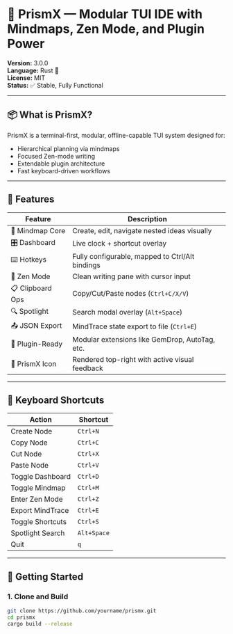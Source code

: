 # 🌌 PrismX — Modular TUI IDE with Mindmaps, Zen Mode, and Plugin Power

**Version:** 3.0.0  
**Language:** Rust 🦀  
**License:** MIT  
**Status:** ✅ Stable, Fully Functional

---

## 📦 What is PrismX?

PrismX is a terminal-first, modular, offline-capable TUI system designed for:
- Hierarchical planning via mindmaps
- Focused Zen-mode writing
- Extendable plugin architecture
- Fast keyboard-driven workflows

---

## 🚀 Features

| Feature            | Description                                               |
|--------------------|-----------------------------------------------------------|
| 🧠 Mindmap Core     | Create, edit, navigate nested ideas visually              |
| 🎛 Dashboard        | Live clock + shortcut overlay                             |
| ⌨️ Hotkeys           | Fully configurable, mapped to Ctrl/Alt bindings           |
| 🧘 Zen Mode         | Clean writing pane with cursor input                      |
| 📋 Clipboard Ops    | Copy/Cut/Paste nodes (`Ctrl+C/X/V`)                       |
| 🔍 Spotlight        | Search modal overlay (`Alt+Space`)                        |
| 📤 JSON Export      | MindTrace state export to file (`Ctrl+E`)                 |
| 🧩 Plugin-Ready     | Modular extensions like GemDrop, AutoTag, etc.            |
| 🎨 PrismX Icon      | Rendered top-right with active visual feedback            |

---

## 🧭 Keyboard Shortcuts

| Action              | Shortcut         |
|---------------------|------------------|
| Create Node         | `Ctrl+N`         |
| Copy Node           | `Ctrl+C`         |
| Cut Node            | `Ctrl+X`         |
| Paste Node          | `Ctrl+V`         |
| Toggle Dashboard    | `Ctrl+D`         |
| Toggle Mindmap      | `Ctrl+M`         |
| Enter Zen Mode      | `Ctrl+Z`         |
| Export MindTrace    | `Ctrl+E`         |
| Toggle Shortcuts    | `Ctrl+S`         |
| Spotlight Search    | `Alt+Space`      |
| Quit                | `q`              |

---

## 🧰 Getting Started

### 1. Clone and Build

```bash
git clone https://github.com/yourname/prismx.git
cd prismx
cargo build --release
